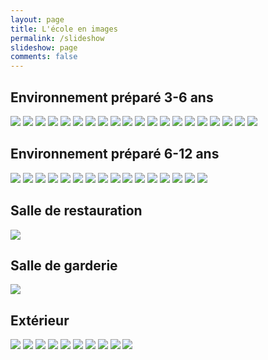 ```yaml
---
layout: page
title: L'école en images
permalink: /slideshow
slideshow: page
comments: false
---
```


## Environnement préparé 3-6 ans

[![](https://drive.google.com/uc?export=view&id=108s3m4u0jWlpHK1bPxZPeJDUgbMjRL9g)](https://drive.google.com/uc?export=view&id=1doGjbA33lQqHAF7q_GzlXK96uJMPu8Lh
)
[![](https://drive.google.com/uc?export=view&id=1Bn1it5qsvuEsSRvv3hNPcZWEB-OTEinn)](https://drive.google.com/uc?export=view&id=13JMn_IORDg1OsYXUlnyml6aHuU_veuNo
)
[![](https://drive.google.com/uc?export=view&id=1EBXgZRM7PWVO4miuOBliUnLLO-YQ6goQ)](https://drive.google.com/uc?export=view&id=1uBOYUWFEF2Fo0DyLhJfS7B8htFmOOmkg
)
[![](https://drive.google.com/uc?export=view&id=1JjcNyhQ5Iqrs7LPM8Jz94tpNmzznK8GQ)](https://drive.google.com/uc?export=view&id=1aSRjkaHMOgH5uI_riDdbX367cxSApv8l
)
[![](https://drive.google.com/uc?export=view&id=1KZIxaVi0OiEql8S-4uHa1gvp0sWsywnh)](https://drive.google.com/uc?export=view&id=17bUgn101p-P_sHXCfwEn4Q5VMlGgsfPw
)
[![](https://drive.google.com/uc?export=view&id=1L8sVjuzcgYeOBFP8v7o9OS8IsfcNXWDT)](https://drive.google.com/uc?export=view&id=1b59EyREBDbwopsmorpxAKBYRkwEEpLjB
)
[![](https://drive.google.com/uc?export=view&id=1MBDTnQG_Dak6z9dus7BT1pYd-3RPVsUK)](https://drive.google.com/uc?export=view&id=1O8Xdk1rAfjrfRJqSc0l5JyuN125AZPIz
)
[![](https://drive.google.com/uc?export=view&id=1OKNfoAPFY3EDcj5bsEkGlMmOCsipctHN)](https://drive.google.com/uc?export=view&id=1QbwuhVdShntCGBg2Qkzu6tqYnivlQuXH
)
[![](https://drive.google.com/uc?export=view&id=1PfTFPwZPQcP4KrS432eiRqBVM9RT_86f)](https://drive.google.com/uc?export=view&id=1-3e7L-Tz-plDbYb0GDZ66hhegOEQls4x
)
[![](https://drive.google.com/uc?export=view&id=1PpF5oG9DAjPpvxhNMD-GBqZGEIZ106xr)](https://drive.google.com/uc?export=view&id=1xfO4xk1MPQgQy11k2XU6wQN0ktC_lzU7
)
[![](https://drive.google.com/uc?export=view&id=1QzwtnH7-5P3H_kvuOFxVoXAEwkdRIdGf)](https://drive.google.com/uc?export=view&id=1aN_1R6eCEQJhxC7npxVYEAnQ8PjcQ82e
)
[![](https://drive.google.com/uc?export=view&id=1SZNbkeBoU5bV-vrHHylZs3axzv14ycp9)](https://drive.google.com/uc?export=view&id=1trOY1hvxtDmejuGvztybU4OzXG7nRwkd
)
[![](https://drive.google.com/uc?export=view&id=1TrhUMCzKRp9jBcJRTM5Vbbr_M7E68Pay)](https://drive.google.com/uc?export=view&id=1M7AsbJyChF9Lba-PDtdCkWxqmS_iS6c0
)
[![](https://drive.google.com/uc?export=view&id=1b5j8nTPqu3Edc62qytpzP2B8UUaZUMk-)](https://drive.google.com/uc?export=view&id=1b8-NVnqlMVhzICE3VCoDTVzEBNJ8RG3L
)
[![](https://drive.google.com/uc?export=view&id=1bcFEr32S9aAcNVaXbga9Wm9KyeeouLI2)](https://drive.google.com/uc?export=view&id=1qx4cazHeBaKTutdOf7nApG_gedWxoXcT
)
[![](https://drive.google.com/uc?export=view&id=1glvPNHBfZUCCW5VfQd5F0ihSgU-Hhd5e)](https://drive.google.com/uc?export=view&id=1r217QH2JJ-cJYsfuKFvpK885Ndqw3vEL
)
[![](https://drive.google.com/uc?export=view&id=1j32sb_ZBzuSrnlBs3xDKR2yFNb6rewey)](https://drive.google.com/uc?export=view&id=1f5SoOqfCEdQFxZkO1uLY4OWdtdnVwsFR
)
[![](https://drive.google.com/uc?export=view&id=1jCQfZ_XhgqW0IdWVdJYXF10BiZe4jd2b)](https://drive.google.com/file/d/14Gaxs6P0F5EVb049B5m7Rifq-bPwB_CX/view?usp=sharing)
[![](https://drive.google.com/uc?export=view&id=1k-b8ylSpGcxmVUtSBvDZMt29V7K28ZZw)](https://drive.google.com/uc?export=view&id=1g-2-ihA6xgh2oFwXm3Xmk-uJVLwT5hJe
)
[![](https://drive.google.com/uc?export=view&id=1ngb0W8Xx04ANpdEhhGUf7oHXFCzurhmk)](https://drive.google.com/uc?export=view&id=1CbX_6qP54SIbdCQjTRh6WiGUdF88HBnB
)

## Environnement préparé 6-12 ans

[![](https://drive.google.com/uc?export=view&id=1MH27jSYLEcTCtGlUfU7x-WSjDIaxhGUD)](https://drive.google.com/uc?export=view&id=1WjleDn5VqblRkVPcsdaMf4TISWbUvhgh
)
[![](https://drive.google.com/uc?export=view&id=1LV_AYhK-4bdC6TumwplLStloWrYBnNAO)](https://drive.google.com/uc?export=view&id=1DZGSK5Cxh0GdvY2PYS3x4DOxvH7Umu7w
)
[![](https://drive.google.com/uc?export=view&id=1FTOvOUxvrk8jPHw6Ous_b-j_V8iKuqr8)](https://drive.google.com/uc?export=view&id=14P7doEPI9PlXutbLDmORMIbWiLN5idR8
)
[![](https://drive.google.com/uc?export=view&id=1GuB-emU3RFz_sJMkIbBZHGjTBtXPmNc8)](https://drive.google.com/uc?export=view&id=1J3a5fJml9Y2RtGtbtZQOXpQHvwOEdEmZ
)
[![](https://drive.google.com/uc?export=view&id=1HWIk14WNYGMIkBsTnF2OhLCqY6WKPGc6)](https://drive.google.com/uc?export=view&id=1gnJZNjG14Uh6BT3NmpIiVNztTo4cFCZz
)
[![](https://drive.google.com/uc?export=view&id=1BNkIPLPDK_UsbzWau0kDpvjbPn-ymSks)](https://drive.google.com/uc?export=view&id=1JBPeiGPdsp5X4nY2ct5AnQRdndY6sdle
)
[![](https://drive.google.com/uc?export=view&id=1N6i1QCOhY-mPDanfwWGLLiusNzHFw0Ey)](https://drive.google.com/uc?export=view&id=1r0gjclwhvjRmGUOQAUIJEYBJwwdFqinE
)
[![](https://drive.google.com/uc?export=view&id=1Nql4BZgb2QelkyaMV6O8hGDsZrAjNmT1)](https://drive.google.com/uc?export=view&id=1TevqaBtBlY51Iankl5RzKbaPX8NoVATv
)
[![](https://drive.google.com/uc?export=view&id=1NvMRt0feUSBwgV3W5YV4CqipsD_McF-K)](https://drive.google.com/uc?export=view&id=1Ao6Rmz9GzykMMjb38f-leNptrLz3ztK8
)
[![](https://drive.google.com/uc?export=view&id=1T17oCtubMIv0EA3wnMS_kjlYJndBfTri)](https://drive.google.com/uc?export=view&id=1lJcrT-rVisc-Bhp2_7Q66rvHElyHH0VC
)
[![](https://drive.google.com/uc?export=view&id=1_Ml3ICiYbBC5ThXCSMpdaDOYHgJu3lM-)](https://drive.google.com/uc?export=view&id=1jLswLL3R2i_kT3LLeqYbwyzog2AqRC5g
)
[![](https://drive.google.com/uc?export=view&id=1c8hfck2fD2gAaWr4VWEEVM1Od9u3BW1Q)](https://drive.google.com/uc?export=view&id=1KbviLTUIvHAFvryqQ7ip4W6J5lzVw5hi
)
[![](https://drive.google.com/uc?export=view&id=1hVmUCoRFtz55eRkC8XefPpQBr6uMRxi3)](https://drive.google.com/uc?export=view&id=1JNYzrirpStA4JMVzIPSgN7PUVb-uCf4Z
)
[![](https://drive.google.com/uc?export=view&id=1lS6xJHrbzD2_ZurODMI5v7XJkvqdqqKm)](https://drive.google.com/uc?export=view&id=1-1m5P8-GGcZFRqP32dXlBPe0w4csIvpu
)
[![](https://drive.google.com/uc?export=view&id=1mmWp54IE9D7jNt2KBLY3FzNctXYB4ZMI)](https://drive.google.com/uc?export=view&id=1LJuTYBMGcPLW1dnWTdn2XkZovKGYyDgE
)
[![](https://drive.google.com/uc?export=view&id=1sdSyd9JWS2FXgm96Qp3SQkyU59_7hjnh)](https://drive.google.com/uc?export=view&id=1Pbzn5h2dK7YVzwZl85QHynQv77FYaMma
)

## Salle de restauration

[![](https://drive.google.com/uc?export=view&id=1i5RHacHk_9srfTGqrzyyBzxZWIXspvmL)](https://drive.google.com/uc?export=view&id=1-Rwz52c7zukMFrRlQSER1eQKJLni5a_2
)

## Salle de garderie 

[![](https://drive.google.com/uc?export=view&id=102Dml6JTbDVxifqF8_S-Y6T6r3JbYs8Q)](https://drive.google.com/uc?export=view&id=1g7Xy1WluJ7GhAdz75T_eVlkNXukPOO4r
)

## Extérieur

[![](https://drive.google.com/uc?export=view&id=1lOsr4Px8-3R2QcIh2gOUM2NSq4RDjWvb)](https://drive.google.com/uc?export=view&id=1dOtF-8hyBlEciONVoBoyyVVOp8HSehYy
)
[![](https://drive.google.com/uc?export=view&id=1TDxRdCbiSyrxlkUALhCNHJ0ZbCzHj1M6)](https://drive.google.com/uc?export=view&id=1UymQ-unihh2jdZ__S_Mt0W1MoNAUO8da
)
[![](https://drive.google.com/uc?export=view&id=1Vp33Q3EC7n7FBIb-W64batQAxHqAvE4k)]()
[![](https://drive.google.com/uc?export=view&id=1RDxZqgWFQRGkCFc56aX_noW_2XzOoHqb)]()
[![](https://drive.google.com/uc?export=view&id=1RkWy1TTyYPpAnBOAL_K_sBABrYGUrnm-)]()
[![](https://drive.google.com/uc?export=view&id=1M-K1PorFSADP9_LkX28PaDSybdFWZpua)]()
[![](https://drive.google.com/uc?export=view&id=1OAIoGJLM1woZRQP8eUr29JrgmKsV3NbW)]()
[![](https://drive.google.com/uc?export=view&id=1EiaqCW8vQgmCk6M8BkY4nWssi242A7AH)]()
[![](https://drive.google.com/uc?export=view&id=1m92X-ECIlNKydr4pKbrvp-01Xp8XEVG5)]()
[![](https://drive.google.com/uc?export=view&id=1veKRY-pXNqEBZ-H8HSYPPD6HmpqJqUK7)]()
